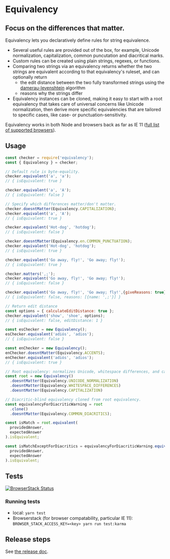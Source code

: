 # Equivalency

## Focus on the differences that matter.

Equivalency lets you declaratively define rules for string equivalence.

- Several useful rules are provided out of the box, for example, Unicode
  normalization, capitalization, common puncutation and diacritical marks.
- Custom rules can be created using plain strings, regexes, or functions.
- Comparing two strings via an equivalency returns whether the two strings are
  equivalent according to that equivalency's ruleset, and can optionally
  return
  - the edit distance between the two fully transformed strings using the
  [damerau-levenshtein](https://www.npmjs.com/package/damerau-levenshtein)
  algorithm
  - reasons why the strings differ
- Equivalency instances can be cloned, making it easy to start with a root
  equivalency that takes care of universal concerns like Unicode
  normalization, then derive more specific equivalencies that are tailored to
  specific cases, like case- or punctuation-sensitivity.

Equivalency works in both Node and browsers back as far as IE 11 ([full list
of supported browsers](./.browserslistrc)).

## Usage

```js
const checker = require('equivalency');
const { Equivalency } = checker;

// Default rule is byte-equality.
checker.equivalent('a', 'a');
// { isEquivalent: true }

checker.equivalent('a', 'A');
// { isEquivalent: false }

// Specify which differences matter/don't matter.
checker.doesntMatter(Equivalency.CAPITALIZATION);
checker.equivalent('a', 'A');
// { isEquivalent: true }

checker.equivalent('Hot-dog', 'hotdog');
// { isEquivalent: false }

checker.doesntMatter(Equivalency.en.COMMON_PUNCTUATION);
checker.equivalent('Hot-dog', 'hotdog');
// { isEquivalent: true }

checker.equivalent('Go away, fly!', 'Go away; fly!');
// { isEquivalent: true }

checker.matters(',;');
checker.equivalent('Go away, fly!', 'Go away; fly!');
// { isEquivalent: false }

checker.equivalent('Go away, fly!', 'Go away; fly!',{giveReasons: true});
// { isEquivalent: false, reasons: [{name: ',;'}] }

// Return edit distance
const options = { calculateEditDistance: true };
checker.equivalent('show', 'shoe', options);
// { isEquivalent: false, editDistance: 1 }

const esChecker = new Equivalency();
esChecker.equivalent('adiós', 'adios');
// { isEquivalent: false }

const enChecker = new Equivalency();
enChecker.doesntMatter(Equivalency.ACCENTS);
enChecker.equivalent('adiós', 'adios');
// { isEquivalent: true }

// Root equivalency: normalizes Unicode, whitespace differences, and case.
const root = new Equivalency()
  .doesntMatter(Equivalency.UNICODE_NORMALIZATION)
  .doesntMatter(Equivalency.WHITESPACE_DIFFERENCES)
  .doesntMatter(Equivalency.CAPITALIZATION)

// Diacritic-blind equivalency cloned from root equivalency.
const equivalencyForDiacriticWarning = root
  .clone()
  .doesntMatter(Equivalency.COMMON_DIACRITICS);

const isMatch = root.equivalent(
  providedAnswer,
  expectedAnswer
).isEquivalent;

const isMatchExceptForDiacritics = equivalencyForDiacriticWarning.equivalent(
  providedAnswer,
  expectedAnswer
).isEquivalent;
```

## Tests

[![BrowserStack
Status](https://www.browserstack.com/automate/badge.svg?badge_key=b1pkZFN2ejJFVzFDZHhNeHUydk9HSlRxUUk1M1ZGRzZidDZKUU9NTksxdz0tLUI2MFRlazFhUW8rQU82MmxTMDdvNUE9PQ==--c1cd245939097acf9f1b9399a2db0661b6738e7d)](https://www.browserstack.com/automate/public-build/b1pkZFN2ejJFVzFDZHhNeHUydk9HSlRxUUk1M1ZGRzZidDZKUU9NTksxdz0tLUI2MFRlazFhUW8rQU82MmxTMDdvNUE9PQ==--c1cd245939097acf9f1b9399a2db0661b6738e7d)

### Running tests

- local: `yarn test`
- Browserstack (for browser compatability, particular IE 11): `BROWSER_STACK_ACCESS_KEY=<key> yarn run test:karma`

## Release steps

See [the release doc](./docs/release.md).
